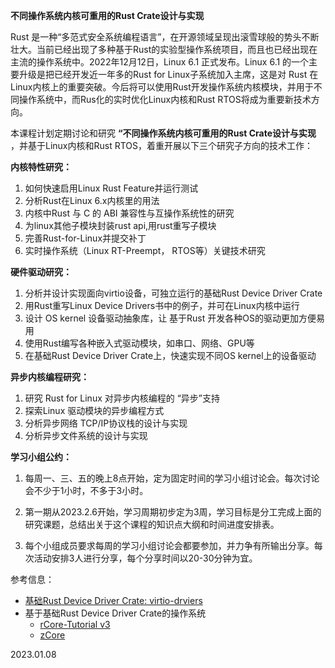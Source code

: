 

<!--**支持Rust内核模块的实时优化Linux**-->

**不同操作系统内核可重用的Rust Crate设计与实现**

Rust 是一种“多范式安全系统编程语言”，在开源领域呈现出滚雪球般的势头不断壮大。当前已经出现了多种基于Rust的实验型操作系统项目，而且也已经出现在主流的操作系统中。2022年12月12日，Linux 6.1 正式发布。Linux 6.1 的一个主要升级是把已经开发近一年多的Rust for Linux子系统加入主席，这是对 Rust 在Linux内核上的重要突破。今后将可以使用Rust开发操作系统内核模块，并用于不同操作系统中，而Rus化的实时优化Linux内核和Rust RTOS将成为重要新技术方向。



本课程计划定期讨论和研究 **“不同操作系统内核可重用的Rust Crate设计与实现** ，并基于Linux内核和Rust RTOS，着重开展以下三个研究子方向的技术工作：



**内核特性研究：**

1. 如何快速启用Linux Rust Feature并运行测试
2. 分析Rust在Linux 6.x内核里的用法
3. 内核中Rust 与 C 的 ABI 兼容性与互操作系统性的研究
4. 为linux其他子模块封装rust api,用rust重写子模块
5. 完善Rust-for-Linux并提交补丁
6. 实时操作系统（Linux RT-Preempt， RTOS等）关键技术研究

**硬件驱动研究：**

1. 分析并设计实现面向virtio设备，可独立运行的基础Rust Device Driver Crate
2. 用Rust重写Linux Device Drivers书中的例子，并可在Linux内核中运行
3. 设计 OS kernel 设备驱动抽象库，让 基于Rust 开发各种OS的驱动更加方便易用
4. 使用Rust编写各种嵌入式驱动模块，如串口、网络、GPU等
5. 在基础Rust Device Driver Crate上，快速实现不同OS kernel上的设备驱动


**异步内核编程研究：**

1. 研究 Rust for Linux 对异步内核编程的 “异步”支持
2. 探索Linux 驱动模块的异步编程方式
3. 分析异步网络 TCP/IP协议栈的设计与实现
4. 分析异步文件系统的设计与实现


**学习小组公约：**


1. 每周一、三、五的晚上8点开始，定为固定时间的学习小组讨论会。每次讨论会不少于1小时，不多于3小时。

2. 第一期从2023.2.6开始，学习周期初步定为3周，学习目标是分工完成上面的研究课题，总结出关于这个课程的知识点大纲和时间进度安排表。

3. 每个小组成员要求每周的学习小组讨论会都要参加，并力争有所输出分享。每次活动安排3人进行分享，每个分享时间以20-30分钟为宜。


参考信息：

- [基础Rust Device Driver Crate: virtio-drviers](https://github.com/rcore-os/virtio-drivers)
- 基于基础Rust Device Driver Crate的操作系统
   - [rCore-Tutorial v3](https://github.com/rcore-os/rCore-Tutorial-v3/tree/ch9)
   - [zCore](https://github.com/rcore-os/zCore)

2023.01.08   